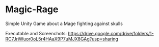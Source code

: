 # Magic-Rage
Simple Unity Game about a Mage fighting against skulls

Executable and Screenchots: https://drive.google.com/drive/folders/1-RC7JriWuor0oL5r4HAaX9P7uMJX8GAg?usp=sharing
